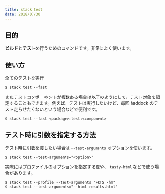 ```yaml
---
title: stack test
date: 2018/07/30
---
```


## 目的

**ビルド**と**テスト**を行うためのコマンドです。非常によく使います。

## 使い方

全てのテストを実行

```shell
$ stack test --fast
```

またテストコンポーネントが複数ある場合は以下のようにして、テスト対象を限定することもできます。例えば、テストは実行したいけど、毎回 haddock のテスト走らせたくないという場合などで便利です。

```shell
$ stack test --fast <package>:test:<component>
```

## テスト時に引数を指定する方法

テスト時に引数を渡したい場合は `--test-arguments` オプションを使います。

```shell
$ stack test --test-arguments="<option>"
```

実際にはプロファイルのオプションを指定する際や、 `tasty-html` などで使う場合があります。

```shell
$ stack test --profile --test-arguments "+RTS -hm"
$ stack test --test-arguments="--html results.html"
```